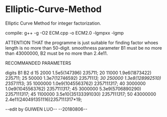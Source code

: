 # Elliptic-Curve-Method
Elliptic Curve Method for integer factorization.

compile:
g++ -g -O2 ECM.cpp -o ECM2.0 -lgmpxx -lgmp

ATTENTION THAT the programme is just suitable for finding
factor whoes length is no more than 50-digit.
smoothness parameter B1 must be no more than 43000000,
B2 must be no more than 2.4e11.

RECOMMANDED PARAMETERS

digits  B1  		B2     			        d
15		2000		  1.5e5(147396)		    2*3*5*7*11;
20    11000    	1.9e6(1873422) 		  2*3*5*7*11;
25		50000		  1.3e7(12746592)   	2*3*5*7*11*13;
30		250000		1.3e8(128992510)  	2*3*5*7*11*13;
35  	1000000		1.0e9(1045563762)	  2*3*5*7*11*13*17;
40		3000000		1.0e9(1045563762)	  2*3*5*7*11*13*17;
45		3000000		5.3e9(5706890290) 	2*3*5*7*11*13*17;
45		1100000		3.5e10(35133391030)	2*3*5*7*11*13*17;
50 		43000000	2.4e11(240491351116)2*3*5*7*11*13*17*19;

--edit by GUIWEN LUO--
    --20180806--
